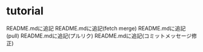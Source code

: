 # tutorial
README.mdに追記
README.mdに追記(fetch merge)
README.mdに追記(pull)
README.mdに追記(プルリク)
README.mdに追記(コミットメッセージ修正)
